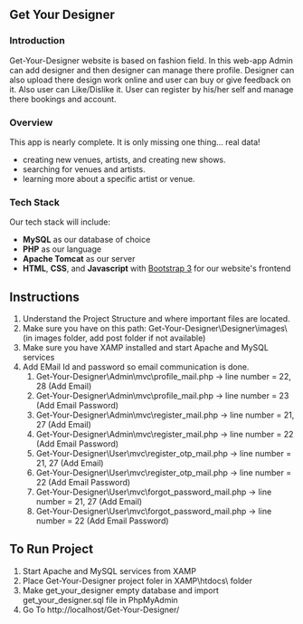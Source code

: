 Get Your Designer
-----

### Introduction

Get-Your-Designer website is based on fashion field. In this web-app Admin can add designer and then designer can manage there profile. Designer can also upload there design work online and user can buy or give feedback on it. Also user can Like/Dislike it. User can register by his/her self and manage there bookings and account.

### Overview

This app is nearly complete. It is only missing one thing… real data! 

* creating new venues, artists, and creating new shows.
* searching for venues and artists.
* learning more about a specific artist or venue.

### Tech Stack

Our tech stack will include:

* **MySQL** as our database of choice
* **PHP** as our language
* **Apache Tomcat** as our server
* **HTML**, **CSS**, and **Javascript** with [Bootstrap 3](https://getbootstrap.com/docs/3.4/customize/) for our website's frontend



Instructions
-----

1. Understand the Project Structure and where important files are located.
2. Make sure you have on this path: Get-Your-Designer\Designer\images\ (in images folder, add post folder if not available)
3. Make sure you have XAMP installed and start Apache and MySQL services
4. Add EMail Id and password so email communication is done. 
	1. Get-Your-Designer\Admin\mvc\profile_mail.php -> line number = 22, 28 (Add Email)
	2. Get-Your-Designer\Admin\mvc\profile_mail.php -> line number = 23 (Add Email Password)
	3. Get-Your-Designer\Admin\mvc\register_mail.php -> line number = 21, 27 (Add Email)
	4. Get-Your-Designer\Admin\mvc\register_mail.php -> line number = 22 (Add Email Password)
	5. Get-Your-Designer\User\mvc\register_otp_mail.php -> line number = 21, 27 (Add Email)
	6. Get-Your-Designer\User\mvc\register_otp_mail.php -> line number = 22 (Add Email Password)
	7. Get-Your-Designer\User\mvc\forgot_password_mail.php -> line number = 21, 27 (Add Email)
	8. Get-Your-Designer\User\mvc\forgot_password_mail.php -> line number = 22 (Add Email Password)




To Run Project
-----

1. Start Apache and MySQL services from XAMP
2. Place Get-Your-Designer project foler in XAMP\htdocs\ folder
3. Make get_your_designer empty database and import get_your_designer.sql file in PhpMyAdmin
4. Go To http://localhost/Get-Your-Designer/ 
